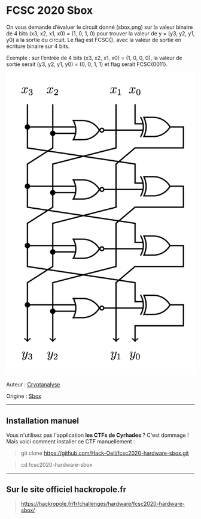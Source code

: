 # FCSC 2020 Sbox

On vous demande d’évaluer le circuit donné (sbox.png) sur la valeur binaire de 4 bits (x3, x2, x1, x0) = (1, 0, 1, 0) pour trouver la valeur de y = (y3, y2, y1, y0) à la sortie du circuit. Le flag est FCSC{<y>}, avec <y> la valeur de sortie en écriture binaire sur 4 bits.

Exemple : sur l’entrée de 4 bits (x3, x2, x1, x0) = (1, 0, 0, 0), la valeur de sortie serait (y3, y2, y1, y0) = (0, 0, 1, 1) et flag serait FCSC{0011}.

![sbox.png](sbox.png)



Auteur : [Cryptanalyse](https://twitter.com/Cryptanalyse)

Origine : [Sbox](https://hackropole.fr/fr/challenges/hardware/fcsc2020-hardware-sbox/)



-----------

## Installation manuel
Vous n'utilisez pas l'application **les CTFs de Cyrhades** ? C'est dommage !
Mais voici comment installer ce CTF manuellement :

> git clone https://github.com/Hack-Oeil/fcsc2020-hardware-sbox.git

> cd fcsc2020-hardware-sbox


-----------

## Sur le site officiel hackropole.fr
> https://hackropole.fr/fr/challenges/hardware/fcsc2020-hardware-sbox/